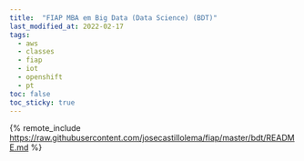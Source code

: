 ```yaml
---
title:  "FIAP MBA em Big Data (Data Science) (BDT)"
last_modified_at: 2022-02-17
tags:
  - aws
  - classes
  - fiap
  - iot
  - openshift
  - pt
toc: false
toc_sticky: true
---
```


{% remote_include https://raw.githubusercontent.com/josecastillolema/fiap/master/bdt/README.md %}

